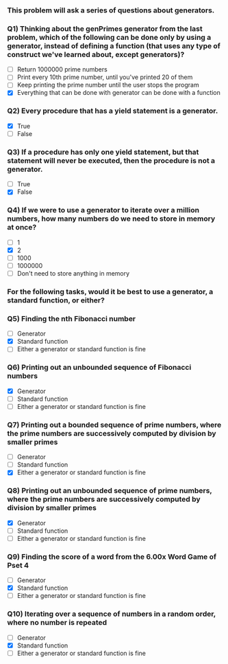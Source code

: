 ### This problem will ask a series of questions about generators.
### Q1) Thinking about the genPrimes generator from the last problem, which of the following can be done only by using a generator, instead of defining a function (that uses any type of construct we've learned about, except generators)?
- [ ] Return 1000000 prime numbers
- [ ] Print every 10th prime number, until you've printed 20 of them
- [ ] Keep printing the prime number until the user stops the program
- [x] Everything that can be done with generator can be done with a function

### Q2) Every procedure that has a yield statement is a generator.
- [x] True
- [ ] False

### Q3) If a procedure has only one yield statement, but that statement will never be executed, then the procedure is not a generator.
- [ ] True
- [x] False

### Q4) If we were to use a generator to iterate over a million numbers, how many numbers do we need to store in memory at once?
- [ ] 1
- [x] 2
- [ ] 1000
- [ ] 1000000
- [ ] Don't need to store anything in memory

### For the following tasks, would it be best to use a generator, a standard function, or either?
### Q5) Finding the nth Fibonacci number
- [ ] Generator
- [x] Standard function
- [ ] Either a generator or standard function is fine

### Q6) Printing out an unbounded sequence of Fibonacci numbers
- [x] Generator
- [ ] Standard function
- [ ] Either a generator or standard function is fine

### Q7) Printing out a bounded sequence of prime numbers, where the prime numbers are successively computed by division by smaller primes
- [ ] Generator
- [ ] Standard function
- [x] Either a generator or standard function is fine

### Q8) Printing out an unbounded sequence of prime numbers, where the prime numbers are successively computed by division by smaller primes
- [x] Generator
- [ ] Standard function
- [ ] Either a generator or standard function is fine

### Q9) Finding the score of a word from the 6.00x Word Game of Pset 4
- [ ] Generator
- [x] Standard function
- [ ] Either a generator or standard function is fine

### Q10) Iterating over a sequence of numbers in a random order, where no number is repeated
- [ ] Generator
- [x] Standard function
- [ ] Either a generator or standard function is fine
